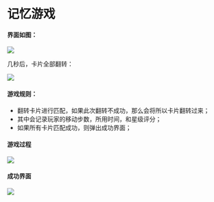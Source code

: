 # 记忆游戏

#### 界面如图：

![](http://ww1.sinaimg.cn/large/ec07bbd2gy1frdeg7xlm2j212w14utir.jpg)



几秒后，卡片全部翻转：

![](http://ww1.sinaimg.cn/large/ec07bbd2gy1frdeic6fzkj20vq0z8dop.jpg)



#### 游戏规则：

+ 翻转卡片进行匹配，如果此次翻转不成功，那么会将所以卡片翻转过来；
+ 其中会记录玩家的移动步数，所用时间，和星级评分；
+ 如果所有卡片匹配成功，则弹出成功界面；



#### 游戏过程

![](http://ww1.sinaimg.cn/large/ec07bbd2gy1frdel5wb26j20vo0y047m.jpg)



#### 成功界面

![](http://ww1.sinaimg.cn/large/ec07bbd2gy1frdemb5acpj20uq0dw0ua.jpg)
